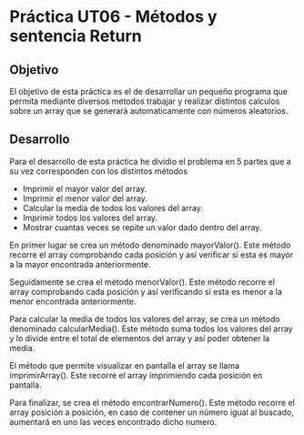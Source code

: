 # Práctica UT06 - Métodos y sentencia Return

## Objetivo

El objetivo de esta práctica es el de desarrollar un pequeño programa que permita mediante diversos metodos trabajar y realizar distintos calculos sobre un array que se generará automaticamente con números aleatorios.

## Desarrollo

Para el desarrollo de esta práctica he dividio el problema en 5 partes que a su vez corresponden con los distintos métodos

* Imprimir el mayor valor del array.
* Imprimir el menor valor del array.
* Calcular la media de todos los valores del array.
* Imprimir todos los valores del array.
* Mostrar cuantas veces se repite un valor dado dentro del array.

En primer lugar se crea un método denominado mayorValor(). Este método recorre el array comprobando cada posición y así verificar si esta es mayor a la mayor encontrada anteriormente.

Seguidamente se crea el método menorValor(). Este método recorre el array comprobando cada posición y así verificando si esta es menor a la menor encontrada anteriormente.

Para calcular la media de todos los valores del array, se crea un método denominado calcularMedia(). Este método suma todos los valores del array y lo divide entre el total de elementos del array y así poder obtener la media.

El método que permite visualizar en pantalla el array se llama imprimirArray(). Este recorre el array imprimiendo cada posición en pantalla.

Para finalizar, se crea el método encontrarNumero(). Este método recorre el array posición a posición, en caso de contener un número igual al buscado, aumentará en uno las veces encontrado dicho numero.
